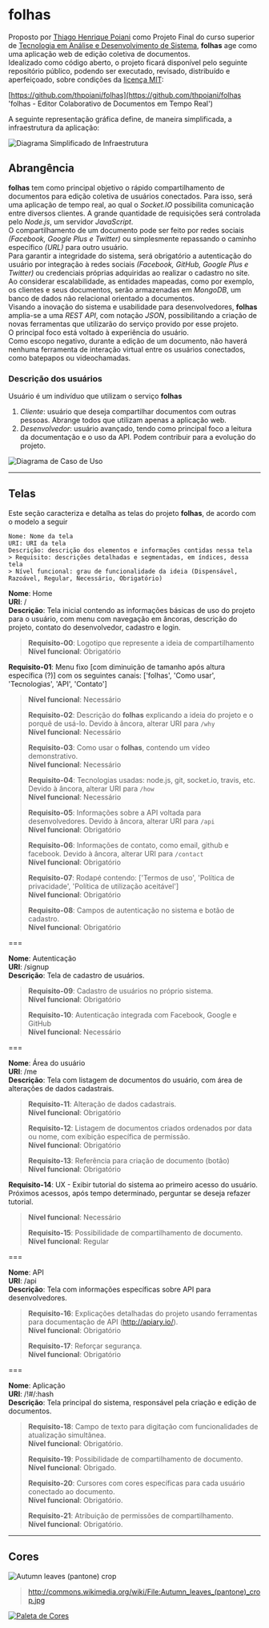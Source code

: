 # folhas

Proposto por [Thiago Henrique Poiani](http://github.com/thpoiani 'Thiago Henrique Poiani') como Projeto Final do curso superior de [Tecnologia em Análise e Desenvolvimento de Sistema](http://www.ifspsaocarlos.edu.br/portal/index.php/ads 'IFSP - Tecnologia em Análise e Desenvolvimento de Sistema'), **folhas** age como uma aplicação web de edição coletiva de documentos. <br>
Idealizado como código aberto, o projeto ficará disponível pelo seguinte repositório público, podendo ser executado, revisado, distribuído e aperfeiçoado, sobre condições da [licença MIT](../LICENSE 'licença MIT'):

[https://github.com/thpoiani/folhas](https://github.com/thpoiani/folhas 'folhas - Editor Colaborativo de Documentos em Tempo Real')

A seguinte representação gráfica define, de maneira simplificada, a infraestrutura da aplicação:

![Diagrama Simplificado de Infraestrutura](./diagramas/infraestrutura/diagrama-simplificado.png 'Diagrama Simplificado de Infraestrutura')

## Abrangência

**folhas** tem como principal objetivo o rápido compartilhamento de documentos para edição coletiva de usuários conectados. Para isso, será uma aplicação de tempo real, ao qual o *Socket.IO* possibilita comunicação entre diversos clientes. A grande quantidade de requisições será controlada pelo *Node.js*, um servidor *JavaScript*. <br>
O compartilhamento de um documento pode ser feito por redes sociais *(Facebook, Google Plus e Twitter)* ou simplesmente repassando o caminho específico *(URL)* para outro usuário. <br>
Para garantir a integridade do sistema, será obrigatório a autenticação do usuário por integração à redes sociais *(Facebook, GitHub, Google Plus e Twitter)* ou credenciais próprias adquiridas ao realizar o cadastro no site. <br>
Ao considerar escalabilidade, as entidades mapeadas, como por exemplo, os clientes e seus documentos, serão armazenadas em *MongoDB*, um banco de dados não relacional orientado a documentos. <br>
Visando a inovação do sistema e usabilidade para desenvolvedores, **folhas** amplia-se a uma *REST API*, com notação *JSON*, possibilitando a criação de novas ferramentas que utilizarão do serviço provido por esse projeto. <br>
O principal foco está voltado à experiência do usuário. <br>
Como escopo negativo, durante a edição de um documento, não haverá nenhuma ferramenta de interação virtual entre os usuários conectados, como batepapos ou videochamadas.

### Descrição dos usuários

Usuário é um indivíduo que utilizam o serviço **folhas**

1. *Cliente*: usuário que deseja compartilhar documentos com outras pessoas. Abrange todos que utilizam apenas a aplicação web.
2. *Desenvolvedor*: usuário avançado, tendo como principal foco a leitura da documentação e o uso da API. Podem contribuir para a evolução do projeto.

![Diagrama de Caso de Uso](./diagramas/caso%20de%20uso/folhas-diagrama-caso-de-uso.png 'Diagrama de Caso de Uso')

---

## Telas

Este seção caracteriza e detalha as telas do projeto **folhas**, de acordo com o modelo a seguir

```
Nome: Nome da tela
URI: URI da tela
Descrição: descrição dos elementos e informações contidas nessa tela
> Requisito: descrições detalhadas e segmentadas, em índices, dessa tela
> Nível funcional: grau de funcionalidade da ideia (Dispensável, Razoável, Regular, Necessário, Obrigatório)
```

**Nome**: Home <br>
**URI**: / <br>
**Descrição**: Tela inicial contendo as informações básicas de uso do projeto para o usuário, com menu com navegação em âncoras, descrição do projeto, contato do desenvolvedor, cadastro e login.

> **Requisito-00**: Logotipo que represente a ideia de compartilhamento <br>
> **Nível funcional**: Obrigatório
>
**Requisito-01**: Menu fixo [com diminuição de tamanho após altura específica (?)] com os seguintes canais: ['folhas', 'Como usar', 'Tecnologias', 'API', 'Contato'] <br>
> **Nível funcional**: Necessário
>
> **Requisito-02**: Descrição do **folhas** explicando a ideia do projeto e o porquê de usá-lo. Devido à âncora, alterar URI para `/why` <br>
> **Nível funcional**: Necessário
>
> **Requisito-03**: Como usar o **folhas**, contendo um vídeo demonstrativo. <br>
> **Nível funcional**: Necessário
>
> **Requisito-04**: Tecnologias usadas: node.js, git, socket.io, travis, etc. Devido à âncora, alterar URI para `/how` <br>
> **Nível funcional**: Necessário
>
> **Requisito-05**: Informações sobre a API voltada para desenvolvedores. Devido à âncora, alterar URI para `/api` <br>
> **Nível funcional**: Obrigatório
>
> **Requisito-06**: Informações de contato, como email, github e facebook. Devido à âncora, alterar URI para `/contact` <br>
> **Nível funcional**: Obrigatório
>
> **Requisito-07**: Rodapé contendo: ['Termos de uso', 'Política de privacidade', 'Política de utilização aceitável'] <br>
> **Nível funcional**: Obrigatório
>
> **Requisito-08**: Campos de autenticação no sistema e botão de cadastro. <br>
> **Nível funcional**: Obrigatório

===

**Nome**: Autenticação <br>
**URI**: /signup <br>
**Descrição**: Tela de cadastro de usuários.

> **Requisito-09**: Cadastro de usuários no próprio sistema. <br>
> **Nível funcional**: Obrigatório
>
> **Requisito-10**: Autenticação integrada com Facebook, Google e GitHub <br>
> **Nível funcional**: Necessário

===

**Nome**: Área do usuário <br>
**URI**: /me <br>
**Descrição**: Tela com listagem de documentos do usuário, com área de alterações de dados cadastrais.

> **Requisito-11**: Alteração de dados cadastrais. <br>
> **Nível funcional**: Obrigatório
>
> **Requisito-12**: Listagem de documentos criados ordenados por data ou nome, com exibição específica de permissão. <br>
> **Nível funcional**: Obrigatório
>
> **Requisito-13**: Referência para criação de documento (botão) <br>
> **Nível funcional**: Obrigatório
>
**Requisito-14**: UX - Exibir tutorial do sistema ao primeiro acesso do usuário. Próximos acessos, após tempo determinado, perguntar se deseja refazer tutorial. <br>
> **Nível funcional**: Necessário
>
> **Requisito-15**: Possibilidade de compartilhamento de documento. <br>
> **Nível funcional**: Regular

===

**Nome**: API <br>
**URI**: /api <br>
**Descrição**: Tela com informações específicas sobre API para desenvolvedores.

> **Requisito-16**: Explicações detalhadas do projeto usando ferramentas para documentação de API (http://apiary.io/). <br>
> **Nível funcional**: Obrigatório
>
> **Requisito-17**: Reforçar segurança. <br>
> **Nível funcional**: Obrigatório

===

**Nome**: Aplicação <br>
**URI**: /!#/:hash <br>
**Descrição**: Tela principal do sistema, responsável pela criação e edição de documentos.

> **Requisito-18**: Campo de texto para digitação com funcionalidades de atualização simultânea. <br>
> **Nível funcional**: Obrigatório.
>
> **Requisito-19**: Possibilidade de compartilhamento de documento. <br>
> **Nível funcional**: Obrigado.
>
> **Requisito-20**: Cursores com cores específicas para cada usuário conectado ao documento. <br>
> **Nível funcional**: Obrigatório.
>
> **Requisito-21**: Atribuição de permissões de compartilhamento. <br>
> **Nível funcional**: Obrigatório.

---

## Cores

![Autumn leaves (pantone) crop](./imagens/Autumn_leaves_(pantone)_crop.jpg 'By Chris Glass, Cincinnati, USA - flickr.com - CC-BY-2.0 http://creativecommons.org/licenses/by/2.0, via Wikimedia Commons')
> http://commons.wikimedia.org/wiki/File:Autumn_leaves_(pantone)_crop.jpg

[![Paleta de Cores](./cores/folhas-paleta-cores.png 'Paleta de Cores')](./cores/folhas-paleta.html 'Paleta de Cores')
